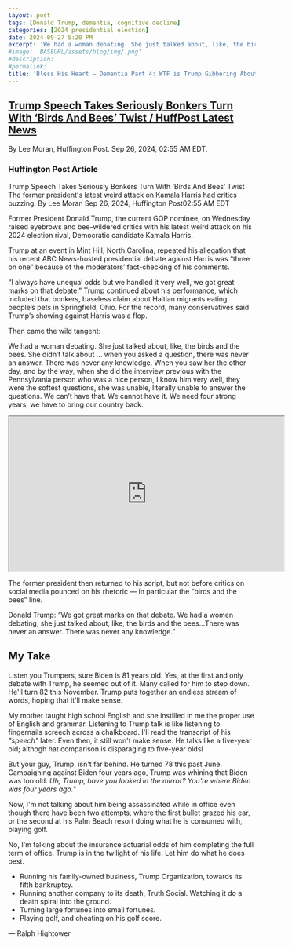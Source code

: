 ```yaml
---
layout: post
tags: [Donald Trump, dementia, cognitive decline]
categories: [2024 presidential election]
date: 2024-09-27 5:20 PM
excerpt: 'We had a woman debating. She just talked about, like, the birds and the bees. She didn’t talk about … when you asked a question, there was never an answer. There was never any knowledge. When you saw her the other day, and by the way, when she did the interview previous with the Pennsylvania person who was a nice person, I know him very well, they were the softest questions, she was unable, literally unable to answer the questions. We can’t have that. We cannot have it. We need four strong years, we have to bring our country back.'
#image: 'BASEURL/assets/blog/img/.png'
#description:
#permalink:
title: 'Bless His Heart – Dementia Part 4: WTF is Trump Gibbering About?'
---
```


## [Trump Speech Takes Seriously Bonkers Turn With ‘Birds And Bees’ Twist / HuffPost Latest News](https://www.huffpost.com/entry/donald-trump-kamala-harris-debate-comment-mocked_n_66f4f937e4b064e1788b5b02)

By Lee Moran, Huffington Post. Sep 26, 2024, 02:55 AM EDT.

### Huffington Post Article

Trump Speech Takes Seriously Bonkers Turn With ‘Birds And Bees’ Twist
The former president's latest weird attack on Kamala Harris had critics buzzing.
By Lee Moran
Sep 26, 2024, Huffington Post02:55 AM EDT

Former President Donald Trump, the current GOP nominee, on Wednesday raised eyebrows and bee-wildered critics with his latest weird attack on his 2024 election rival, Democratic candidate Kamala Harris.

Trump at an event in Mint Hill, North Carolina, repeated his allegation that his recent ABC News-hosted presidential debate against Harris was “three on one” because of the moderators’ fact-checking of his comments.

“I always have unequal odds but we handled it very well, we got great marks on that debate,” Trump continued about his performance, which included that bonkers, baseless claim about Haitian migrants eating people’s pets in Springfield, Ohio. For the record, many conservatives said Trump’s showing against Harris was a flop.

Then came the wild tangent:

We had a woman debating. She just talked about, like, the birds and the bees. She didn’t talk about … when you asked a question, there was never an answer. There was never any knowledge. When you saw her the other day, and by the way, when she did the interview previous with the Pennsylvania person who was a nice person, I know him very well, they were the softest questions, she was unable, literally unable to answer the questions. We can’t have that. We cannot have it. We need four strong years, we have to bring our country back.

<iframe
    width="560" height="315"
    src="    https://www.youtube.com/embed/ilkvDNhsbyg?start=1476&end=1497">
</iframe>

The former president then returned to his script, but not before critics on social media pounced on his rhetoric — in particular the “birds and the bees” line.

Donald Trump: “We got great marks on that debate. We had a women debating, she just talked about, like, the birds and the bees…There was never an answer. There was never any knowledge.”

## My Take

Listen you Trumpers, sure Biden is 81 years old. Yes, at the first and only debate with Trump, he seemed out of it. Many called for him to step down. He'll turn 82 this November. Trump puts together an endless stream of words, hoping that it'll make sense.

My mother taught high school English and she instilled in me the proper use of English and grammar. Listening to Trump talk is like listening to fingernails screech across a chalkboard.  I'll read the transcript of his *"speech"* later. Even then, it still won't make sense. He talks like a five-year old; althogh hat comparison is disparaging to five-year oldsl

But your guy, Trump, isn't far behind. He turned 78 this past June. Campaigning against Biden four years ago, Trump was whining that Biden was too old. *Uh, Trump, have you looked in the mirror? You're where Biden was four years ago.*"

Now, I'm not talking about him being assassinated while in office even though there have been two attempts, where the first bullet grazed his ear, or the second at his Palm Beach resort doing what he is consumed with, playing golf.

No, I'm talking about the insurance actuarial odds of him completing the full term of office. Trump is in the twilight of his life. Let him do what he does best.

- Running his family-owned business, Trump Organization, towards its fifth bankruptcy.
- Running another company to its death, Truth Social. Watching it do a death spiral into the ground.
- Turning large fortunes into small fortunes.
- Playing golf, and cheating on his golf score.

— Ralph Hightower
